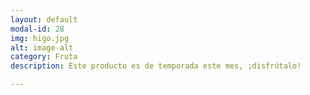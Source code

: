```yaml
---
layout: default
modal-id: 28
img: higo.jpg
alt: image-alt
category: Fruta
description: Este producto es de temporada este mes, ¡disfrútalo!

---
```

